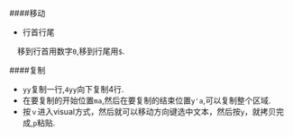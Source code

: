 ####移动

* 行首行尾

&emsp;移到行首用数字`0`,移到行尾用`$`.

####复制

* `yy`复制一行,`4yy`向下复制4行.
* 在要复制的开始位置`ma`,然后在要复制的结束位置`y'a`,可以复制整个区域.
* 按`ｖ`进入visual方式，然后就可以移动方向键选中文本，然后按`y`，就拷贝完成,`p`粘贴.
